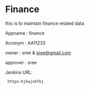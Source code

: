 # Finance

this is to maintain finance related data

Appname :  finance

Acronym : AA11233

owner :  sree & sree@gmail.com

approver  : sree

Jenkins URL:

     https:hjhajshfkj
